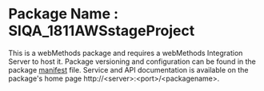 # Package Name : SIQA_1811AWSstageProject
This is a webMethods package and requires a webMethods Integration Server to host it. Package versioning and configuration can be found in the package [manifest](./SIQA_1811AWSstageProject/manifest.v3) file. Service and API documentation is available on the package's home page http://&lt;server&gt;:&lt;port&gt;/&lt;packagename>.
